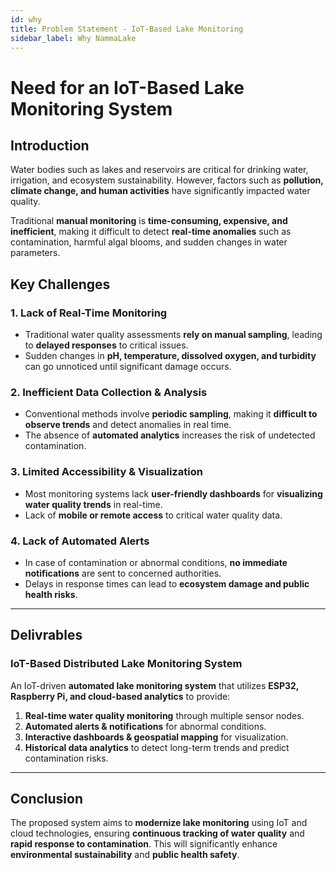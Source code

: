 ```yaml
---
id: why
title: Problem Statement - IoT-Based Lake Monitoring
sidebar_label: Why NammaLake
---
```


# **Need for an IoT-Based Lake Monitoring System**

##  Introduction
Water bodies such as lakes and reservoirs are critical for drinking water, irrigation, and ecosystem sustainability. However, factors such as **pollution, climate change, and human activities** have significantly impacted water quality.  

Traditional **manual monitoring** is **time-consuming, expensive, and inefficient**, making it difficult to detect **real-time anomalies** such as contamination, harmful algal blooms, and sudden changes in water parameters.  

##  Key Challenges
### 1. Lack of Real-Time Monitoring
- Traditional water quality assessments **rely on manual sampling**, leading to **delayed responses** to critical issues.  
- Sudden changes in **pH, temperature, dissolved oxygen, and turbidity** can go unnoticed until significant damage occurs.  

### 2. Inefficient Data Collection & Analysis
- Conventional methods involve **periodic sampling**, making it **difficult to observe trends** and detect anomalies in real time.  
- The absence of **automated analytics** increases the risk of undetected contamination.  

### 3. Limited Accessibility & Visualization
- Most monitoring systems lack **user-friendly dashboards** for **visualizing water quality trends** in real-time.  
- Lack of **mobile or remote access** to critical water quality data.  

### 4. Lack of Automated Alerts
- In case of contamination or abnormal conditions, **no immediate notifications** are sent to concerned authorities.  
- Delays in response times can lead to **ecosystem damage and public health risks**.  

---

##  Delivrables
### **IoT-Based Distributed Lake Monitoring System**
An IoT-driven **automated lake monitoring system** that utilizes **ESP32, Raspberry Pi, and cloud-based analytics** to provide:  
1. **Real-time water quality monitoring** through multiple sensor nodes.  
2. **Automated alerts & notifications** for abnormal conditions.  
3. **Interactive dashboards & geospatial mapping** for visualization.  
4. **Historical data analytics** to detect long-term trends and predict contamination risks.  

---

##  Conclusion
The proposed system aims to **modernize lake monitoring** using IoT and cloud technologies, ensuring **continuous tracking of water quality** and **rapid response to contamination**. This will significantly enhance **environmental sustainability** and **public health safety**.



